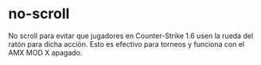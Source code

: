 # no-scroll
No scroll para evitar que jugadores en Counter-Strike 1.6 usen la rueda del ratón para dicha acción. Esto es efectivo para torneos y funciona con el AMX MOD X apagado.
